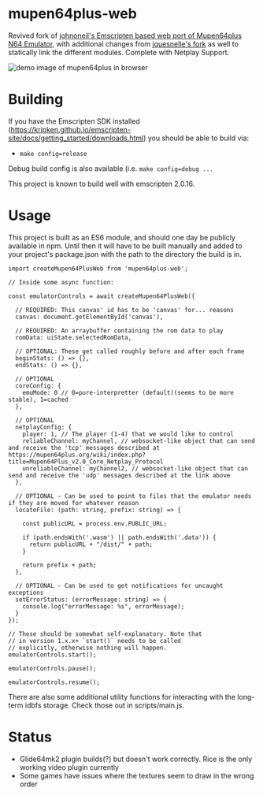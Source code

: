  # mupen64plus-web
Revived fork of [johnoneil's Emscripten based web port of Mupen64plus N64 Emulator](https://github.com/johnoneil/mupen64plus-web), with additional changes from [jquesnelle's fork](https://github.com/jquesnelle/mupen64plus-ui-console/tree/emscripten) as well to statically link the different modules. Complete with Netplay Support.

![demo image of mupen64plus in browser](https://raw.githubusercontent.com/johnoneil/mupen64plus-web/master/img/Screenshot%20from%202015-12-19%2016%3A02%3A03.png)

# Building
If you have the Emscripten SDK installed (https://kripken.github.io/emscripten-site/docs/getting_started/downloads.html) you should be able to build via:
* ```make config=release```

Debug build config is also available (i.e. ```make config=debug ...```

This project is known to build well with emscripten 2.0.16.

# Usage

This project is built as an ES6 module, and should one day be publicly available in npm. Until then it will have to be built manually and added to your project's package.json with the path to the directory the build is in.

```
import createMupen64PlusWeb from 'mupen64plus-web';

// Inside some async function:

const emulatorControls = await createMupen64PlusWeb({

  // REQUIRED: This canvas' id has to be 'canvas' for... reasons
  canvas: document.getElementById('canvas'),

  // REQUIRED: An arraybuffer containing the rom data to play
  romData: uiState.selectedRomData,

  // OPTIONAL: These get called roughly before and after each frame
  beginStats: () => {},
  endStats: () => {},

  // OPTIONAL
  coreConfig: {
    emuMode: 0 // 0=pure-interpretter (default)(seems to be more stable), 1=cached
  },

  // OPTIONAL
  netplayConfig: {
    player: 1, // The player (1-4) that we would like to control
    reliableChannel: myChannel, // websocket-like object that can send and receive the 'tcp' messages described at https://mupen64plus.org/wiki/index.php?title=Mupen64Plus_v2.0_Core_Netplay_Protocol
    unreliableChannel: myChannel2, // websocket-like object that can send and receive the 'udp' messages described at the link above
  },

  // OPTIONAL - Can be used to point to files that the emulator needs if they are moved for whatever reason
  locateFile: (path: string, prefix: string) => {

    const publicURL = process.env.PUBLIC_URL;

    if (path.endsWith('.wasm') || path.endsWith('.data')) {
      return publicURL + "/dist/" + path;
    }

    return prefix + path;
  },

  // OPTIONAL - Can be used to get notifications for uncaught exceptions
  setErrorStatus: (errorMessage: string) => {
    console.log("errorMessage: %s", errorMessage);
  }
});

// These should be somewhat self-explanatory. Note that
// in version 1.x.x+ `start()` needs to be called
// explicitly, otherwise nothing will happen.
emulatorControls.start();

emulatorControls.pause();

emulatorControls.resume();

```

There are also some additional utility functions for interacting with the long-term idbfs storage. Check those out in scripts/main.js.


# Status
* Glide64mk2 plugin builds(?) but doesn't work correctly. Rice is the only working video plugin currently
* Some games have issues where the textures seem to draw in the wrong order


